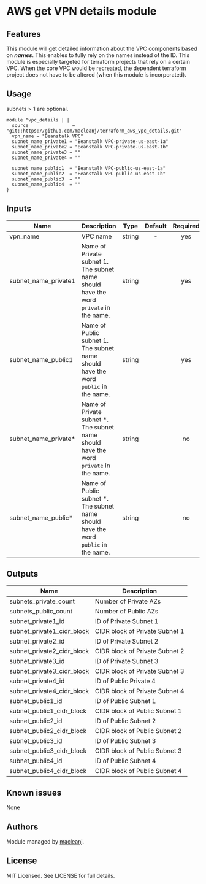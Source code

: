 AWS get VPN details module
===========================================

Features
--------

This module will get detailed information about the VPC components based on ***names***. This enables to fully rely on the names instead of the ID. This module is especially targeted for terraform projects that rely on a certain VPC. When the core VPC would be recreated, the dependent terraform project does not have to be altered (when this module is incorporated).

Usage
-----
subnets > 1 are optional.
```hcl
module "vpc_details | |
  source                = "git::https://github.com/macleanj/terraform_aws_vpc_details.git"
  vpn_name = "Beanstalk VPC"
  subnet_name_private1 = "Beanstalk VPC-private-us-east-1a"
  subnet_name_private2 = "Beanstalk VPC-private-us-east-1b"
  subnet_name_private3 = ""
  subnet_name_private4 = ""

  subnet_name_public1  = "Beanstalk VPC-public-us-east-1a"
  subnet_name_public2  = "Beanstalk VPC-public-us-east-1b"
  subnet_name_public3  = ""
  subnet_name_public4  = ""
}
```
## Inputs

| Name | Description | Type | Default | Required |
|------|-------------|:----:|:-----:|:-----:|
| vpn_name | VPC name | string | - | yes |
| subnet_name_private1 | Name of Private subnet 1. The subnet name should have the word ```private``` in the name. | string |  | yes |
| subnet_name_public1 | Name of Public subnet 1. The subnet name should have the word ```public``` in the name. | string |  | yes |
| subnet_name_private* | Name of Private subnet *. The subnet name should have the word ```private``` in the name. | string |  | no |
| subnet_name_public* | Name of Public subnet *. The subnet name should have the word ```public``` in the name. | string |  | no |


## Outputs

| Name | Description |
|------|-------------|
| subnets_private_count | Number of Private AZs |
| subnets_public_count | Number of Public AZs |
| subnet_private1_id | ID of Private Subnet 1 |
| subnet_private1_cidr_block | CIDR block of Private Subnet 1 |
| subnet_private2_id | ID of Private Subnet 2 |
| subnet_private2_cidr_block | CIDR block of Private Subnet 2 |
| subnet_private3_id | ID of Private Subnet 3 |
| subnet_private3_cidr_block | CIDR block of Private Subnet 3 |
| subnet_private4_id | ID of Public Private 4 |
| subnet_private4_cidr_block | CIDR block of Private Subnet 4 |
| subnet_public1_id | ID of Public Subnet 1 |
| subnet_public1_cidr_block | CIDR block of Public Subnet 1 |
| subnet_public2_id | ID of Public Subnet 2 |
| subnet_public2_cidr_block | CIDR block of Public Subnet 2 |
| subnet_public3_id | ID of Public Subnet 3 |
| subnet_public3_cidr_block | CIDR block of Public Subnet 3 |
| subnet_public4_id | ID of Public Subnet 4 |
| subnet_public4_cidr_block | CIDR block of Public Subnet 4 |

Known issues
------------

None

Authors
-------

Module managed by [macleanj](https://github.com/macleanj).

License
-------

MIT Licensed. See LICENSE for full details.
